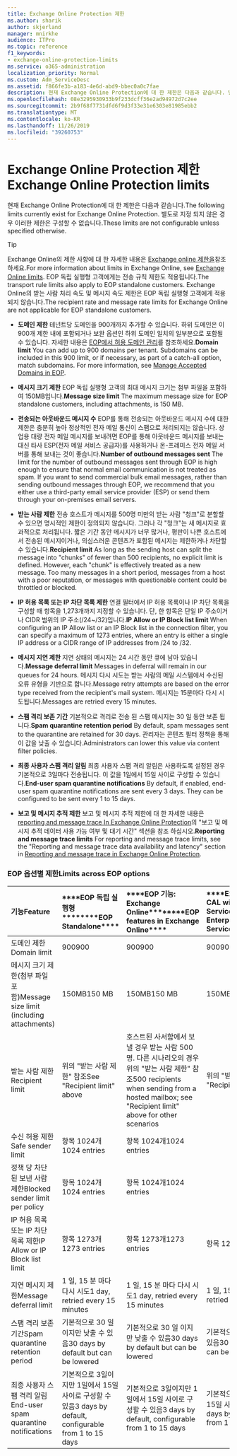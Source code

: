 ```yaml
---
title: Exchange Online Protection 제한
ms.author: sharik
author: skjerland
manager: mnirkhe
audience: ITPro
ms.topic: reference
f1_keywords:
- exchange-online-protection-limits
ms.service: o365-administration
localization_priority: Normal
ms.custom: Adm_ServiceDesc
ms.assetid: f866fe3b-a183-4e6d-abd9-bbec0a0c7fae
description: 현재 Exchange Online Protection에 대 한 제한은 다음과 같습니다. 별도로 지정 되지 않은 경우 이러한 제한은 구성할 수 없습니다.
ms.openlocfilehash: 08e3295930933b9f233dcff36e2ad94972d7c2ee
ms.sourcegitcommit: 2b9f68f7731dfd6f9d3f33e31e6303e81985ebb2
ms.translationtype: MT
ms.contentlocale: ko-KR
ms.lasthandoff: 11/26/2019
ms.locfileid: "39260753"
---
```

# <a name="exchange-online-protection-limits"></a><span data-ttu-id="65e57-104">Exchange Online Protection 제한</span><span class="sxs-lookup"><span data-stu-id="65e57-104">Exchange Online Protection limits</span></span>

<span data-ttu-id="65e57-105">현재 Exchange Online Protection에 대 한 제한은 다음과 같습니다.</span><span class="sxs-lookup"><span data-stu-id="65e57-105">The following limits currently exist for Exchange Online Protection.</span></span> <span data-ttu-id="65e57-106">별도로 지정 되지 않은 경우 이러한 제한은 구성할 수 없습니다.</span><span class="sxs-lookup"><span data-stu-id="65e57-106">These limits are not configurable unless specified otherwise.</span></span> 
  
> [!TIP]
> <span data-ttu-id="65e57-107">Exchange Online의 제한 사항에 대 한 자세한 내용은 [Exchange online 제한을](../exchange-online-service-description/exchange-online-limits.md)참조 하세요.</span><span class="sxs-lookup"><span data-stu-id="65e57-107">For more information about limits in Exchange Online, see [Exchange Online limits](../exchange-online-service-description/exchange-online-limits.md).</span></span> <span data-ttu-id="65e57-108">EOP 독립 실행형 고객에게는 전송 규칙 제한도 적용됩니다.</span><span class="sxs-lookup"><span data-stu-id="65e57-108">The transport rule limits also apply to EOP standalone customers.</span></span> <span data-ttu-id="65e57-109">Exchange Online의 받는 사람 처리 속도 및 메시지 속도 제한은 EOP 독립 실행형 고객에게 적용되지 않습니다.</span><span class="sxs-lookup"><span data-stu-id="65e57-109">The recipient rate and message rate limits for Exchange Online are not applicable for EOP standalone customers.</span></span> 
  
- <span data-ttu-id="65e57-p104">**도메인 제한** 테넌트당 도메인을 900개까지 추가할 수 있습니다. 하위 도메인은 이 900개 제한 내에 포함되거나 보완 옵션인 하위 도메인 일치의 일부분으로 포함될 수 있습니다. 자세한 내용은 [EOP에서 허용 도메인 관리](https://go.microsoft.com/fwlink/p/?LinkId=282239)를 참조하세요.</span><span class="sxs-lookup"><span data-stu-id="65e57-p104">**Domain limit** You can add up to 900 domains per tenant. Subdomains can be included in this 900 limit, or if necessary, as part of a catch-all option, match subdomains. For more information, see [Manage Accepted Domains in EOP](https://go.microsoft.com/fwlink/p/?LinkId=282239).</span></span>
    
- <span data-ttu-id="65e57-113">**메시지 크기 제한** EOP 독립 실행형 고객의 최대 메시지 크기는 첨부 파일을 포함하여 150MB입니다.</span><span class="sxs-lookup"><span data-stu-id="65e57-113">**Message size limit** The maximum message size for EOP standalone customers, including attachments, is 150 MB.</span></span> 
    
- <span data-ttu-id="65e57-p105">**전송되는 아웃바운드 메시지 수** EOP를 통해 전송되는 아웃바운드 메시지 수에 대한 제한은 충분히 높아 정상적인 전자 메일 통신이 스팸으로 처리되지는 않습니다. 상업용 대량 전자 메일 메시지를 보내려면 EOP를 통해 아웃바운드 메시지를 보내는 대신 타사 ESP(전자 메일 서비스 공급자)를 사용하거나 온-프레미스 전자 메일 서버를 통해 보내는 것이 좋습니다.</span><span class="sxs-lookup"><span data-stu-id="65e57-p105">**Number of outbound messages sent** The limit for the number of outbound messages sent through EOP is high enough to ensure that normal email communication is not treated as spam. If you want to send commercial bulk email messages, rather than sending outbound messages through EOP, we recommend that you either use a third-party email service provider (ESP) or send them through your on-premises email servers.</span></span> 
    
- <span data-ttu-id="65e57-p106">**받는 사람 제한** 전송 호스트가 메시지를 500명 미만의 받는 사람 "청크"로 분할할 수 있으면 명시적인 제한이 정의되지 않습니다. 그러나 각 "청크"는 새 메시지로 효과적으로 처리됩니다. 짧은 기간 동안 메시지가 너무 많거나, 평판이 나쁜 호스트에서 전송된 메시지이거나, 의심스러운 콘텐츠가 포함된 메시지는 제한하거나 차단할 수 있습니다.</span><span class="sxs-lookup"><span data-stu-id="65e57-p106">**Recipient limit** As long as the sending host can split the message into "chunks" of fewer than 500 recipients, no explicit limit is defined. However, each "chunk" is effectively treated as a new message. Too many messages in a short period, messages from a host with a poor reputation, or messages with questionable content could be throttled or blocked.</span></span> 
    
- <span data-ttu-id="65e57-119">**IP 허용 목록 또는 IP 차단 목록 제한** 연결 필터에서 IP 허용 목록이나 IP 차단 목록을 구성할 때 항목을 1,273개까지 지정할 수 있습니다. 단, 한 항목은 단일 IP 주소이거나 CIDR 범위의 IP 주소(/24~/32)입니다.</span><span class="sxs-lookup"><span data-stu-id="65e57-119">**IP Allow or IP Block list limit** When configuring an IP Allow list or an IP Block list in the connection filter, you can specify a maximum of 1273 entries, where an entry is either a single IP address or a CIDR range of IP addresses from /24 to /32.</span></span> 
    
- <span data-ttu-id="65e57-120">**메시지 지연 제한** 지연 상태의 메시지는 24 시간 동안 큐에 남아 있습니다.</span><span class="sxs-lookup"><span data-stu-id="65e57-120">**Message deferral limit** Messages in deferral will remain in our queues for 24 hours.</span></span> <span data-ttu-id="65e57-121">메시지 다시 시도는 받는 사람의 메일 시스템에서 수신된 오류 유형을 기반으로 합니다.</span><span class="sxs-lookup"><span data-stu-id="65e57-121">Message retry attempts are based on the error type received from the recipient's mail system.</span></span> <span data-ttu-id="65e57-122">메시지는 15분마다 다시 시도됩니다.</span><span class="sxs-lookup"><span data-stu-id="65e57-122">Messages are retried every 15 minutes.</span></span> 
    
- <span data-ttu-id="65e57-123">**스팸 격리 보존 기간** 기본적으로 격리로 전송 된 스팸 메시지는 30 일 동안 보존 됩니다.</span><span class="sxs-lookup"><span data-stu-id="65e57-123">**Spam quarantine retention period** By default, spam messages sent to the quarantine are retained for 30 days.</span></span> <span data-ttu-id="65e57-124">관리자는 콘텐츠 필터 정책을 통해 이 값을 낮출 수 있습니다.</span><span class="sxs-lookup"><span data-stu-id="65e57-124">Administrators can lower this value via content filter policies.</span></span> 
    
- <span data-ttu-id="65e57-p109">**최종 사용자 스팸 격리 알림** 최종 사용자 스팸 격리 알림은 사용하도록 설정된 경우 기본적으로 3일마다 전송됩니다. 이 값을 1일에서 15일 사이로 구성할 수 있습니다.</span><span class="sxs-lookup"><span data-stu-id="65e57-p109">**End-user spam quarantine notifications** By default, if enabled, end-user spam quarantine notifications are sent every 3 days. They can be configured to be sent every 1 to 15 days.</span></span> 
    
- <span data-ttu-id="65e57-127">**보고 및 메시지 추적 제한** 보고 및 메시지 추적 제한에 대 한 자세한 내용은 [reporting and message trace In Exchange Online Protection](https://go.microsoft.com/fwlink/?LinkId=394248)의 "보고 및 메시지 추적 데이터 사용 가능 여부 및 대기 시간" 섹션을 참조 하십시오.</span><span class="sxs-lookup"><span data-stu-id="65e57-127">**Reporting and message trace limits** For reporting and message trace limits, see the "Reporting and message trace data availability and latency" section in [Reporting and message trace in Exchange Online Protection](https://go.microsoft.com/fwlink/?LinkId=394248).</span></span>
    
### <a name="limits-across-eop-options"></a><span data-ttu-id="65e57-128">EOP 옵션별 제한</span><span class="sxs-lookup"><span data-stu-id="65e57-128">Limits across EOP options</span></span>

|<span data-ttu-id="65e57-129">**기능**</span><span class="sxs-lookup"><span data-stu-id="65e57-129">**Feature**</span></span>|<span data-ttu-id="65e57-130">\*\*\*\*EOP 독립 실행형\*\*\*\*</span><span class="sxs-lookup"><span data-stu-id="65e57-130">\*\*\*\*EOP Standalone\*\*\*\*</span></span>|<span data-ttu-id="65e57-131">\*\*\*\*EOP 기능: Exchange Online\*\*\*\*</span><span class="sxs-lookup"><span data-stu-id="65e57-131">\*\*\*\*EOP features in Exchange Online\*\*\*\*</span></span>|<span data-ttu-id="65e57-132">\*\*\*\*Exchange Enterprise CAL with Services\*\*\*\*</span><span class="sxs-lookup"><span data-stu-id="65e57-132">\*\*\*\*Exchange Enterprise CAL with Services\*\*\*\*</span></span>|
|:-----|:-----|:-----|:-----|
|<span data-ttu-id="65e57-133">도메인 제한</span><span class="sxs-lookup"><span data-stu-id="65e57-133">Domain limit</span></span>  <br/> |<span data-ttu-id="65e57-134">900</span><span class="sxs-lookup"><span data-stu-id="65e57-134">900</span></span>  <br/> |<span data-ttu-id="65e57-135">900</span><span class="sxs-lookup"><span data-stu-id="65e57-135">900</span></span>  <br/> |<span data-ttu-id="65e57-136">900</span><span class="sxs-lookup"><span data-stu-id="65e57-136">900</span></span>  <br/> |
|<span data-ttu-id="65e57-137">메시지 크기 제한(첨부 파일 포함)</span><span class="sxs-lookup"><span data-stu-id="65e57-137">Message size limit (including attachments)</span></span>  <br/> |<span data-ttu-id="65e57-138">150MB</span><span class="sxs-lookup"><span data-stu-id="65e57-138">150 MB</span></span>  <br/> |<span data-ttu-id="65e57-139">150MB</span><span class="sxs-lookup"><span data-stu-id="65e57-139">150 MB</span></span>  <br/> |<span data-ttu-id="65e57-140">150MB</span><span class="sxs-lookup"><span data-stu-id="65e57-140">150 MB</span></span>  <br/> |
|<span data-ttu-id="65e57-141">받는 사람 제한</span><span class="sxs-lookup"><span data-stu-id="65e57-141">Recipient limit</span></span>  <br/> |<span data-ttu-id="65e57-142">위의 "받는 사람 제한" 참조</span><span class="sxs-lookup"><span data-stu-id="65e57-142">See "Recipient limit" above</span></span>  <br/> |<span data-ttu-id="65e57-143">호스트된 사서함에서 보낼 경우 받는 사람 500명. 다른 시나리오의 경우 위의 "받는 사람 제한" 참조</span><span class="sxs-lookup"><span data-stu-id="65e57-143">500 recipients when sending from a hosted mailbox; see "Recipient limit" above for other scenarios</span></span>  <br/> |<span data-ttu-id="65e57-144">위의 "받는 사람 제한" 참조</span><span class="sxs-lookup"><span data-stu-id="65e57-144">See "Recipient limit" above</span></span>  <br/> |
|<span data-ttu-id="65e57-145">수신 허용 제한</span><span class="sxs-lookup"><span data-stu-id="65e57-145">Safe sender limit</span></span>  <br/> |<span data-ttu-id="65e57-146">항목 1024개</span><span class="sxs-lookup"><span data-stu-id="65e57-146">1024 entries</span></span>  <br/> |<span data-ttu-id="65e57-147">항목 1024개</span><span class="sxs-lookup"><span data-stu-id="65e57-147">1024 entries</span></span>  <br/> ||
|<span data-ttu-id="65e57-148">정책 당 차단 된 보낸 사람 제한</span><span class="sxs-lookup"><span data-stu-id="65e57-148">Blocked sender limit per policy</span></span>  <br/> |<span data-ttu-id="65e57-149">항목 1024개</span><span class="sxs-lookup"><span data-stu-id="65e57-149">1024 entries</span></span>  <br/> |<span data-ttu-id="65e57-150">항목 1024개</span><span class="sxs-lookup"><span data-stu-id="65e57-150">1024 entries</span></span>  <br/> ||
|<span data-ttu-id="65e57-151">IP 허용 목록 또는 IP 차단 목록 제한</span><span class="sxs-lookup"><span data-stu-id="65e57-151">IP Allow or IP Block list limit</span></span>  <br/> |<span data-ttu-id="65e57-152">항목 1273개</span><span class="sxs-lookup"><span data-stu-id="65e57-152">1273 entries</span></span>  <br/> |<span data-ttu-id="65e57-153">항목 1273개</span><span class="sxs-lookup"><span data-stu-id="65e57-153">1273 entries</span></span>  <br/> |<span data-ttu-id="65e57-154">항목 1273개</span><span class="sxs-lookup"><span data-stu-id="65e57-154">1273 entries</span></span>  <br/> |
|<span data-ttu-id="65e57-155">지연 메시지 제한</span><span class="sxs-lookup"><span data-stu-id="65e57-155">Message deferral limit</span></span>  <br/> |<span data-ttu-id="65e57-156">1 일, 15 분 마다 다시 시도</span><span class="sxs-lookup"><span data-stu-id="65e57-156">1 day, retried every 15 minutes</span></span>  <br/> |<span data-ttu-id="65e57-157">1 일, 15 분 마다 다시 시도</span><span class="sxs-lookup"><span data-stu-id="65e57-157">1 day, retried every 15 minutes</span></span>  <br/> |<span data-ttu-id="65e57-158">1 일, 15 분 마다 다시 시도</span><span class="sxs-lookup"><span data-stu-id="65e57-158">1 day, retried every 15 minutes</span></span>  <br/> |
|<span data-ttu-id="65e57-159">스팸 격리 보존 기간</span><span class="sxs-lookup"><span data-stu-id="65e57-159">Spam quarantine retention period</span></span>  <br/> |<span data-ttu-id="65e57-160">기본적으로 30 일 이지만 낮출 수 있음</span><span class="sxs-lookup"><span data-stu-id="65e57-160">30 days by default but can be lowered</span></span>  <br/> |<span data-ttu-id="65e57-161">기본적으로 30 일 이지만 낮출 수 있음</span><span class="sxs-lookup"><span data-stu-id="65e57-161">30 days by default but can be lowered</span></span>  <br/> |<span data-ttu-id="65e57-162">기본적으로 30 일 이지만 낮출 수 있음</span><span class="sxs-lookup"><span data-stu-id="65e57-162">30 days by default but can be lowered</span></span>  <br/> |
|<span data-ttu-id="65e57-163">최종 사용자 스팸 격리 알림</span><span class="sxs-lookup"><span data-stu-id="65e57-163">End-user spam quarantine notifications</span></span>  <br/> |<span data-ttu-id="65e57-164">기본적으로 3일이지만 1일에서 15일 사이로 구성할 수 있음</span><span class="sxs-lookup"><span data-stu-id="65e57-164">3 days by default, configurable from 1 to 15 days</span></span>  <br/> |<span data-ttu-id="65e57-165">기본적으로 3일이지만 1일에서 15일 사이로 구성할 수 있음</span><span class="sxs-lookup"><span data-stu-id="65e57-165">3 days by default, configurable from 1 to 15 days</span></span>  <br/> |<span data-ttu-id="65e57-166">기본적으로 3일이지만 1일에서 15일 사이로 구성할 수 있음</span><span class="sxs-lookup"><span data-stu-id="65e57-166">3 days by default, configurable from 1 to 15 days</span></span>  <br/> |
   

